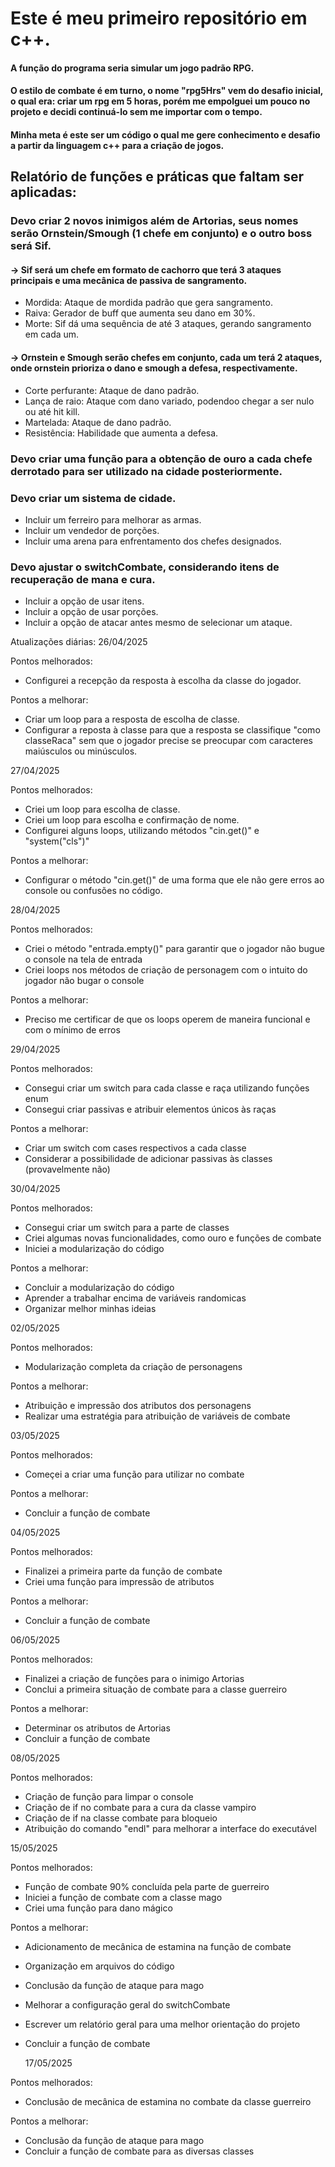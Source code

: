 # Este é meu primeiro repositório em c++.
#### A função do programa seria simular um jogo padrão RPG.
#### O estilo de combate é em turno, o nome "rpg5Hrs" vem do desafio inicial, o qual era: criar um rpg em 5 horas, porém me empolguei um pouco no projeto e decidi continuá-lo sem me importar com o tempo.
#### Minha meta é este ser um código o qual me gere conhecimento e desafio a partir da linguagem c++ para a criação de jogos.

## Relatório de funções e práticas que faltam ser aplicadas:

### Devo criar 2 novos inimigos além de Artorias, seus nomes serão Ornstein/Smough (1 chefe em conjunto) e o outro boss será Sif.
#### -> Sif será um chefe em formato de cachorro que terá 3 ataques principais e uma mecânica de passiva de sangramento.
- Mordida: Ataque de mordida padrão que gera sangramento.
- Raiva: Gerador de buff que aumenta seu dano em 30%.
- Morte: Sif dá uma sequência de até 3 ataques, gerando sangramento em cada um.
#### -> Ornstein e Smough serão chefes em conjunto, cada um terá 2 ataques, onde ornstein prioriza o dano e smough a defesa, respectivamente.
- Corte perfurante: Ataque de dano padrão.
- Lança de raio: Ataque com dano variado, podendoo chegar a ser nulo ou até hit kill.
- Martelada: Ataque de dano padrão.
- Resistência: Habilidade que aumenta a defesa.

### Devo criar uma função para a obtenção de ouro a cada chefe derrotado para ser utilizado na cidade posteriormente.

### Devo criar um sistema de cidade.
- Incluir um ferreiro para melhorar as armas.
- Incluir um vendedor de porções.
- Incluir uma arena para enfrentamento dos chefes designados.

### Devo ajustar o switchCombate, considerando itens de recuperação de mana e cura.
- Incluir a opção de usar itens.
- Incluir a opção de usar porções.
- Incluir a opção de atacar antes mesmo de selecionar um ataque.

Atualizações diárias:
26/04/2025 

Pontos melhorados:
- Configurei a recepção da resposta à escolha da classe do jogador.
  
Pontos a melhorar:
- Criar um loop para a resposta de escolha de classe.
- Configurar a reposta à classe para que a resposta se classifique "como classeRaca" sem que o jogador precise se preocupar com caracteres maiúsculos ou minúsculos. 
                                
27/04/2025 

Pontos melhorados:
- Criei um loop para escolha de classe.
- Criei um loop para escolha e confirmação de nome.
- Configurei alguns loops, utilizando métodos "cin.get()" e "system("cls")"
                                
Pontos a melhorar:
- Configurar o método "cin.get()" de uma forma que ele não gere erros ao console ou confusões no código.

28/04/2025

Pontos melhorados:
- Criei o método "entrada.empty()" para garantir que o jogador não bugue o console na tela de entrada
- Criei loops nos métodos de criação de personagem com o intuito do jogador não bugar o console

Pontos a melhorar:
- Preciso me certificar de que os loops operem de maneira funcional e com o mínimo de erros             

29/04/2025

Pontos melhorados:
- Consegui criar um switch para cada classe e raça utilizando funções enum
- Consegui criar passivas e atribuir elementos únicos às raças

Pontos a melhorar: 
- Criar um switch com cases respectivos a cada classe
- Considerar a possibilidade de adicionar passivas às classes (provavelmente não)

30/04/2025

Pontos melhorados:
- Consegui criar um switch para a parte de classes
- Criei algumas novas funcionalidades, como ouro e funções de combate
- Iniciei a modularização do código

Pontos a melhorar:
- Concluir a modularização do código
- Aprender a trabalhar encima de variáveis randomicas
- Organizar melhor minhas ideias

02/05/2025

Pontos melhorados:
- Modularização completa da criação de personagens

Pontos a melhorar: 
- Atribuição e impressão dos atributos dos personagens
- Realizar uma estratégia para atribuição de variáveis de combate

03/05/2025

Pontos melhorados:
- Começei a criar uma função para utilizar no combate

Pontos a melhorar:
- Concluir a função de combate

04/05/2025

Pontos melhorados:
- Finalizei a primeira parte da função de combate
- Criei uma função para impressão de atributos

Pontos a melhorar:
- Concluir a função de combate

06/05/2025

Pontos melhorados:
- Finalizei a criação de funções para o inimigo Artorias
- Conclui a primeira situação de combate para a classe guerreiro

Pontos a melhorar:
- Determinar os atributos de Artorias
- Concluir a função de combate

08/05/2025

Pontos melhorados:
- Criação de função para limpar o console
- Criação de if no combate para a cura da classe vampiro
- Criação de if na classe combate para bloqueio
- Atribuição do comando "endl" para melhorar a interface do executável

15/05/2025

Pontos melhorados:
- Função de combate 90% concluída pela parte de guerreiro
- Iniciei a função de combate com a classe mago
- Criei uma função para dano mágico

Pontos a melhorar:
- Adicionamento de mecânica de estamina na função de combate
- Organização em arquivos do código
- Conclusão da função de ataque para mago
- Melhorar a configuração geral do switchCombate
- Escrever um relatório geral para uma melhor orientação do projeto
- Concluir a função de combate

  17/05/2025

Pontos melhorados:
  - Conclusão de mecânica de estamina no combate da classe guerreiro

Pontos a melhorar:
- Conclusão da função de ataque para mago
- Concluir a função de combate para as diversas classes
